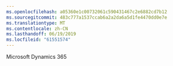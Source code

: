 ```yaml
---
ms.openlocfilehash: a05360e1c00732061c590431467c2e6882cd7b12
ms.sourcegitcommit: 483c777a1537ccab6a2a2da6a5d1fe4470dd0e7e
ms.translationtype: MT
ms.contentlocale: zh-CN
ms.lasthandoff: 06/19/2019
ms.locfileid: "61551574"
---
```

Microsoft Dynamics 365